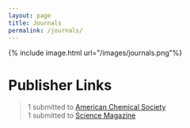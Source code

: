 ```yaml
---
layout: page
title: Journals
permalink: /journals/
---
```


{% include image.html url="/images/journals.png"%}

# Publisher Links
> 1 submitted to [American Chemical Society](https://acs.manuscriptcentral.com/acs)  
1 submitted to [Science Magazine](https://cts.sciencemag.org/scc/login.html;jsessionid=46E64D41CACA096CC503DD3274EE02DF)
